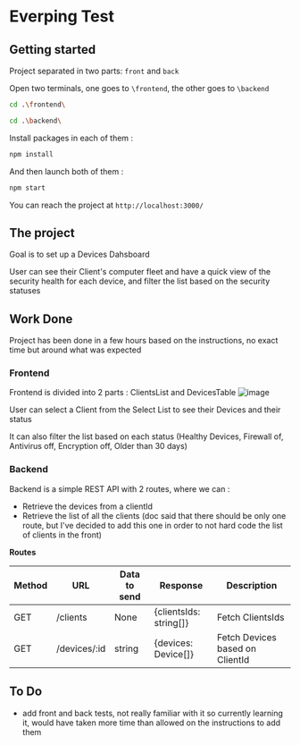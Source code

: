 # Everping Test
## Getting started
Project separated in two parts: `front` and `back`

Open two terminals, one goes to `\frontend`, the other goes to `\backend`
```bash
cd .\frontend\
```

```bash
cd .\backend\  
```

Install packages in each of them : 
```bash
npm install
```

And then launch both of them : 
```bash
npm start
```

You can reach the project at `http://localhost:3000/` 


## The project
Goal is to set up a Devices Dahsboard

User can see their Client's computer fleet and have a quick view of the security health for each device, and filter the list based on the security statuses

## Work Done
Project has been done in a few hours based on the instructions, no exact time but around what was expected
### Frontend
Frontend is divided into 2 parts : ClientsList and DevicesTable
![image](https://github.com/theochhean/everping-test/assets/37695694/b1df2db7-1fc3-464a-b97c-559588683c32)

User can select a Client from the Select List to see their Devices and their status

It can also filter the list based on each status (Healthy Devices, Firewall of, Antivirus off, Encryption off, Older than 30 days)

### Backend
Backend is a simple REST API with 2 routes, where we can :
- Retrieve the devices from a clientId
- Retrieve the list of all the clients (doc said that there should be only one route, but I've decided to add this one in order to not hard code the list of clients in the front)


**Routes**
  
| Method  | URL                      | Data to send                          | Response                             | Description                           |
|---------|--------------------------|---------------------------------------|--------------------------------------|---------------------------------------|
| GET     | /clients                 | None                                  | {clientsIds: string[]}               | Fetch ClientsIds                      |
| GET     | /devices/:id             | string                                | {devices: Device[]}                  | Fetch Devices based on ClientId       |


## To Do
- add front and back tests, not really familiar with it so currently learning it, would have taken more time than allowed on the instructions to add them
